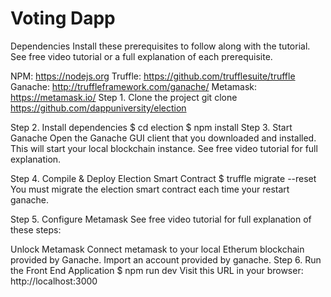 # Voting Dapp

Dependencies
Install these prerequisites to follow along with the tutorial. See free video tutorial or a full explanation of each prerequisite.

NPM: https://nodejs.org
Truffle: https://github.com/trufflesuite/truffle
Ganache: http://truffleframework.com/ganache/
Metamask: https://metamask.io/
Step 1. Clone the project
git clone https://github.com/dappuniversity/election

Step 2. Install dependencies
$ cd election
$ npm install
Step 3. Start Ganache
Open the Ganache GUI client that you downloaded and installed. This will start your local blockchain instance. See free video tutorial for full explanation.

Step 4. Compile & Deploy Election Smart Contract
$ truffle migrate --reset You must migrate the election smart contract each time your restart ganache.

Step 5. Configure Metamask
See free video tutorial for full explanation of these steps:

Unlock Metamask
Connect metamask to your local Etherum blockchain provided by Ganache.
Import an account provided by ganache.
Step 6. Run the Front End Application
$ npm run dev Visit this URL in your browser: http://localhost:3000
